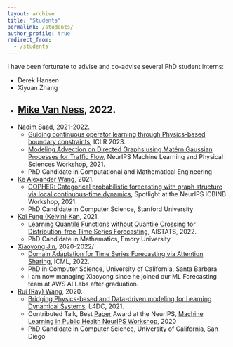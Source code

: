 ```yaml
---
layout: archive
title: "Students"
permalink: /students/
author_profile: true
redirect_from:
  - /students
---
```



I have been fortunate to advise and co-advise several PhD student interns:
  - Derek Hansen
  - Xiyuan Zhang
  - [Mike Van Ness](https://mvanness354.github.io/blog/), 2022.
    - 
  - [Nadim Saad](https://profiles.stanford.edu/nadim-saad), 2021-2022.
    - [Guiding continuous operator learning through Physics-based boundary constraints](https://www.amazon.science/publications/guiding-continuous-operator-learning-through-physics-based-boundary-constraints), ICLR 2023. 
    - [Modeling Advection on Directed Graphs using
Matérn Gaussian Processes for Traffic Flow](https://arxiv.org/pdf/2201.00001.pdf), NeurIPS Machine Learning and Physical Sciences Workshop, 2021.
    - PhD Candidate in Computational and Mathematical Engineering
  - [Ke Alexander Wang](https://keawang.github.io/), 2021.
    - [GOPHER: Categorical probabilistic forecasting with graph structure via local continuous-time dynamics](https://proceedings.mlr.press/v163/wang22a/wang22a.pdf), Spotlight at the NeurIPS ICBINB Workshop, 2021.
    -   PhD Candidate in Computer Science, Stanford University
  - [Kai Fung (Kelvin) Kan](http://www.math.emory.edu/~kkan5/), 2021.
    - [Learning Quantile Functions without Quantile Crossing
for Distribution-free Time Series Forecasting](https://proceedings.mlr.press/v151/park22a/park22a.pdf), AISTATS, 2022.
    - PhD Candidate in Mathematics, Emory University
  - [Xiaoyong Jin](https://scholar.google.com/citations?user=EWiYf7YAAAAJ&hl=en), 2020-2022/
    - [Domain Adaptation for Time Series Forecasting via Attention Sharing](https://proceedings.mlr.press/v162/jin22d/jin22d.pdf), ICML, 2022.
    - PhD in Computer Science, University of California, Santa Barbara
    - I am now managing Xiaoyong since he joined our ML Forecasting team at AWS AI Labs after graduation.
  - [Rui (Ray) Wang](https://rui1521.github.io/online-cv/), 2020.
    - [Bridging Physics-based and Data-driven modeling for Learning Dynamical Systems](http://proceedings.mlr.press/v144/wang21a/wang21a.pdf), L4DC, 2021.
    - Contributed Talk, Best [Paper](https://assets.amazon.science/d9/d4/f25346d943d38119786518e1c87f/autoode-bridging-physics-based-and-data-driven-modeling-for-covid-19-forecasting.pdf) Award at the NeurIPS, [Machine Learning in Public Health NeurIPS Workshop](https://sites.google.com/nyu.edu/mlph2020/accepted-papers?authuser=0), 2020 
    - PhD Candidate in Computer Science, University of California, San Diego
